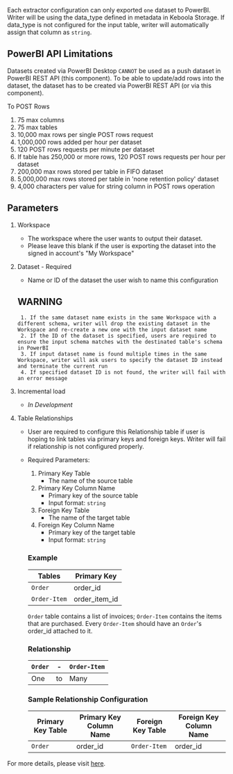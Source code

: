 Each extractor configuration can only exported `one` dataset to PowerBI. Writer will be using the data_type defined in metadata in Keboola Storage. If data_type is not configured for the input table, writer will automatically assign that column as `string`.

## PowerBI API Limitations

Datasets created via PowerBI Desktop `CANNOT` be used as a push dataset in PowerBI REST API (this component). To be able to update/add rows into the dataset, the dataset has to be created via PowerBI REST API (or via this component).

To POST Rows

1. 75 max columns
2. 75 max tables
3. 10,000 max rows per single POST rows request
4. 1,000,000 rows added per hour per dataset
5. 120 POST rows requests per minute per dataset
6. If table has 250,000 or more rows, 120 POST rows requests per hour per dataset
7. 200,000 max rows stored per table in FIFO dataset
8. 5,000,000 max rows stored per table in 'none retention policy' dataset
9. 4,000 characters per value for string column in POST rows operation

## Parameters

1. Workspace
    - The workspace where the user wants to output their dataset.
    - Please leave this blank if the user is exporting the dataset into the signed in account's "My Workspace"

2. Dataset - Required
    - Name or ID of the dataset the user wish to name this configuration
    ## WARNING
        1. If the same dataset name exists in the same Workspace with a different schema, writer will drop the existing dataset in the Workspace and re-create a new one with the input dataset name
        2. If the ID of the dataset is specified, users are required to ensure the input schema matches with the destinated table's schema in PowerBI
        3. If input dataset name is found multiple times in the same Workspace, writer will ask users to specify the dataset ID instead and terminate the current run
        4. If specified dataset ID is not found, the writer will fail with an error message

3. Incremental load
    - *In Development*

4. Table Relationships
    - User are required to configure this Relationship table if user is hoping to link tables via primary keys and foreign keys. Writer will fail if relationship is not configured properly.
    - Required Parameters:
        1. Primary Key Table
            - The name of the source table
        2. Primary Key Column Name
            - Primary key of the source table
            - Input format: ```string```
        3. Foreign Key Table
            - The name of the target table
        4. Foreign Key Column Name
            - Primary key of the target table
            - Input format: ```string```

        ### Example

        Tables|Primary Key
        -|-
        `Order`|order_id
        `Order-Item`|order_item_id

        `Order` table contains a list of invoices; `Order-Item` contains the items that are purchased. Every `Order-Item` should have an `Order`'s order_id attached to it.

        ### Relationship

        `Order`|-|`Order-Item`
        -|-|-
        One|to|Many

        ### Sample Relationship Configuration

        Primary Key Table|Primary Key Column Name|Foreign Key Table|Foreign Key Column Name
        -|-|-|-
        `Order`|order_id|`Order-Item`|order_id

For more details, please visit [here](https://bitbucket.org/kds_consulting_team/kds-team.wr-powerbi/src/master/README.md).


        
